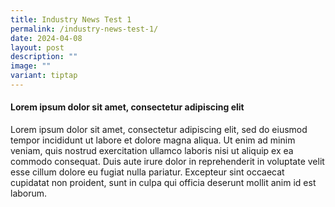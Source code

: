 ```yaml
---
title: Industry News Test 1
permalink: /industry-news-test-1/
date: 2024-04-08
layout: post
description: ""
image: ""
variant: tiptap
---
```

<h4><strong>Lorem ipsum dolor sit amet, consectetur adipiscing elit</strong></h4>
<p></p>
<p>Lorem ipsum dolor sit amet, consectetur adipiscing elit, sed do eiusmod
tempor incididunt ut labore et dolore magna aliqua. Ut enim ad minim veniam,
quis nostrud exercitation ullamco laboris nisi ut aliquip ex ea commodo
consequat. Duis aute irure dolor in reprehenderit in voluptate velit esse
cillum dolore eu fugiat nulla pariatur. Excepteur sint occaecat cupidatat
non proident, sunt in culpa qui officia deserunt mollit anim id est laborum.</p>